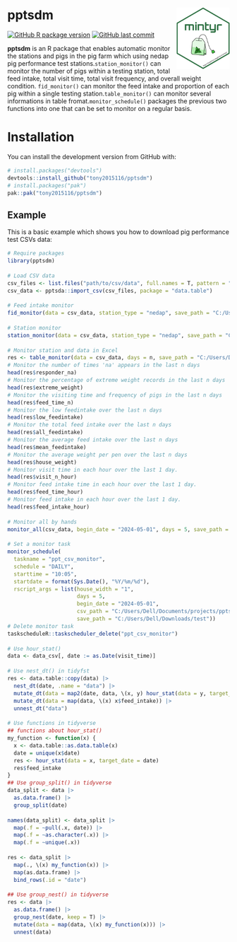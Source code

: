 # pptsdm <a href='https://tony2015116.github.io/mintyr/'><img src='man/figures/logo.svg'  width="120" align="right" />
<!--apple-touch-icon-120x120.png-->
<!-- <picture><source srcset="reference/figures/apple-touch-icon-120x120.png" media="(prefers-color-scheme: dark)"></picture> -->

<!-- badges: start -->
[![GitHub R package version](https://img.shields.io/github/r-package/v/tony2015116/mintyr)](#)
[![GitHub last commit](https://img.shields.io/github/last-commit/tony2015116/mintyr)](#)
<!-- badges: end -->

**pptsdm** is an R package that enables automatic monitor the stations and pigs in the pig farm which using nedap pig performance test stations.`station_monitor()` can monitor the number of pigs within a testing station, total feed intake, total visit time, total visit frequency, and overall weight condition. `fid_monitor()` can monitor the feed intake and proportion of each pig within a single testing station.`table_monitor()` can monitor several informations in table fromat.`monitor_schedule()` packages the previous two functions into one that can be set to monitor on a regular basis.

# Installation
You can install the development version from GitHub with:
``` r
# install.packages("devtools")
devtools::install_github("tony2015116/pptsdm")
# install.packages("pak")
pak::pak("tony2015116/pptsdm")
```
## Example

This is a basic example which shows you how to download pig performance test CSVs data:

``` r
# Require packages
library(pptsdm)

# Load CSV data
csv_files <- list.files("path/to/csv/data", full.names = T, pattern = ".csv", recursive = T)
csv_data <- pptsda::import_csv(csv_files, package = "data.table")

# Feed intake monitor
fid_monitor(data = csv_data, station_type = "nedap", save_path = "C:/Users/Dell/Downloads/test")

# Station monitor
station_monitor(data = csv_data, station_type = "nedap", save_path = "C:/Users/Dell/Downloads/test")

# Monitor station and data in Excel
res <- table_monitor(data = csv_data, days = n, save_path = "C:/Users/Dell/Downloads/test")
# Monitor the number of times 'na' appears in the last n days
head(res$responder_na)
# Monitor the percentage of extreme weight records in the last n days
head(res$extreme_weight)
# Monitor the visiting time and frequency of pigs in the last n days
head(res$feed_time_n)
# Monitor the low feedintake over the last n days
head(res$low_feedintake)
# Monitor the total feed intake over the last n days
head(res$all_feedintake)
# Monitor the average feed intake over the last n days
head(res$mean_feedintake)
# Monitor the average weight per pen over the last n days
head(res$house_weight)
# Monitor visit time in each hour over the last 1 day.
head(res$visit_n_hour)
# Monitor feed intake time in each hour over the last 1 day.
head(res$feed_time_hour)
# Monitor feed intake in each hour over the last 1 day.
head(res$feed_intake_hour)

# Monitor all by hands
monitor_all(csv_data, begin_date = "2024-05-01", days = 5, save_path = "C:/Users/Dell/Downloads/test")

# Set a monitor task
monitor_schedule(
  taskname = "ppt_csv_monitor",
  schedule = "DAILY",
  starttime = "10:05",
  startdate = format(Sys.Date(), "%Y/%m/%d"),
  rscript_args = list(house_width = "1", 
                      days = 5,
                      begin_date = "2024-05-01", 
                      csv_path = "C:/Users/Dell/Documents/projects/pptsdm_data",
                      save_path = "C:/Users/Dell/Downloads/test"))
# Delete monitor task
taskscheduleR::taskscheduler_delete("ppt_csv_monitor")

# Use hour_stat()
data <- data_csv[, date := as.Date(visit_time)]

# Use nest_dt() in tidyfst
res <- data.table::copy(data) |>
  nest_dt(date, .name = "data") |>
  mutate_dt(data = map2(date, data, \(x, y) hour_stat(data = y, target_date = x))) |>
  mutate_dt(data = map(data, \(x) x$feed_intake)) |>
  unnest_dt("data")
  
# Use functions in tidyverse
## functions about hour_stat()
my_function <- function(x) {
  x <- data.table::as.data.table(x)
  date = unique(x$date)
  res <- hour_stat(data = x, target_date = date)
  res$feed_intake
}
## Use group_split() in tidyverse
data_split <- data |>
  as.data.frame() |>
  group_split(date)

names(data_split) <- data_split |>
  map(.f = ~pull(.x, date)) |>
  map(.f = ~as.character(.x)) |>
  map(.f = ~unique(.x)) 

res <- data_split |>
  map(., \(x) my_function(x)) |>
  map(as.data.frame) |>
  bind_rows(.id = "date")

## Use group_nest() in tidyverse
res <- data |>
  as.data.frame() |>
  group_nest(date, keep = T) |>
  mutate(data = map(data, \(x) my_function(x))) |>
  unnest(data)
```
